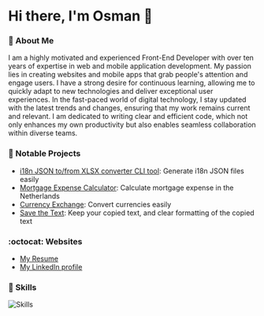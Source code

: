 <h1> Hi there, I'm Osman 👋 </h1>

### :milky_way: About Me
I am a highly motivated and experienced Front-End Developer with over ten years of expertise in web and mobile application development. My passion lies in creating websites and mobile apps that grab people's attention and engage users. I have a strong desire for continuous learning, allowing me to quickly adapt to new technologies and deliver exceptional user experiences. In the fast-paced world of digital technology, I stay updated with the latest trends and changes, ensuring that my work remains current and relevant. I am dedicated to writing clear and efficient code, which not only enhances my own productivity but also enables seamless collaboration within diverse teams.

### 🌟 Notable Projects
- [i18n JSON to/from XLSX converter CLI tool](https://github.com/ofcyln/i18n-json-to-xlsx-converter): Generate i18n JSON files easily
- [Mortgage Expense Calculator](https://github.com/ofcyln/mortgage-expense-calculator): Calculate mortgage expense in the Netherlands
- [Currency Exchange](https://github.com/ofcyln/currency-exchange): Convert currencies easily
- [Save the Text](https://github.com/ofcyln/save-the-text): Keep your copied text, and clear formatting of the copied text

### :octocat: Websites
- [My Resume](https://osmanfikretceylan.com)
- [My LinkedIn profile](https://www.linkedin.com/in/ofcyln/)

### 🔧 Skills
![Skills](https://skillicons.dev/icons?i=html,css,js,ts,react,angular,lit,jquery,nodejs,express,nextjs,jest,selenium,d3,cypress,materialui,tailwind,bootstrap,figma,emotion,less,sass,npm,pnpm,yarn,git,github,gitlab,bitbucket,bash,aws,azure,firebase,vercel,gatsby,babel,gulp,vite,webpack,postman,graphql,prisma,vercel,vim,vscode,idea,webstorm,sublime,wordpress,ps,arduino,raspberrypi,regex)
